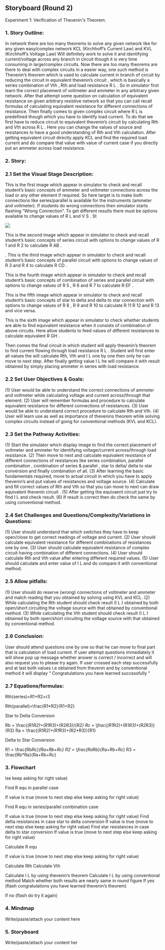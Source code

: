 ## Storyboard (Round 2)

Experiment 1: Verification of Thevenin's Theorem.

### 1. Story Outline:


In network there are too many theorems to solve any given network like for any given
easy/complex network KCL (Kirchhoff’s Current Law) and KVL (Kirchhoff’s Voltage Law)
Will definitely work to solve it and identifying current/voltage across any branch in circuit
though it is very time consuming in large/complex circuits.
Now there are too many theorems are there to deal with complex circuits in a easier
way, one such method is Thevenin’s theorem which is used to calculate current in branch of
circuit by reducing the circuit in equivalent thevenin’s circuit , which is basically a series
combination of Vth , Rth and load resistance R L .
So in simulator first learn the correct placement of voltmeter and ammeter in any arbitrary
given network. After that attempt some question on calculation of equivalent resistance on
given arbitrary resistive network so that you can call recall formulas of calculating
equivalent resistance for different connections of resistance.
Then finally comes to given complex circuit where R L is predefined though which you have
to identify load current. To do that we first have to reduce circuit to equivalent thevenin’s
circuit by calculating Rth and Vth across R L . Here you can change the values of source and
resistances to have a good understanding of Rth and Vth calculation. After getting
equivalent circuit directly apply KCL and find the required load current and do compare that
value with value of current case if you directly put an ammeter across load resistance.

### 2. Story:
### 2.1 Set the Visual Stage Description:


This is the first image which appear in simulator to check and recall student’s basic
concepts of ammeter and voltmeter connections across the load or any other element if
required. So here target is to make both connections like series/parallel is available for the
instruments (ammeter and voltmeter). If students do wrong connections then simulator
starts flashing “Wrong Connection”. To get different results there must be options available
to change values of R L and V S . St

<img src="CC1.jpg"/>

This is the second image which appear in simulator to check and recall student’s basic
concepts of series circuit with options to change values of R 1 and R 2 to calculate R AB .




.
This is the third image which appear in simulator to check and recall student’s basic
concepts of parallel circuit with options to change values of R 3 and R 4 to calculate R CD .


This is the fourth image which appear in simulator to check and recall student’s basic
concepts of combination of series and parallel circuit with options to change values of R 5 , R 6
and R 7 to calculate R EF .



This is the fifth image which appear in simulator to check and recall student’s basic
concepts of star to delta and delta to star connection with options to change values of R 8 ,
R 9 and R 10 to calculate R 11 R 12 and R 13 and vice versa.



This is the sixth image which appear in simulator to check whether students are able to find
equivalent resistance when it consists of combination of above circuits. Here allow students
to feed values of different resistances to calculate equivalent R GH .



Then comes the final circuit in which student will apply thevenin’s theorem to find current
flowing through load resistance R L . Student will first enter all values the will calculate Rth,
Vth and I L one by one then only he can move to next step. After finally getting value I L he
will compare it with result obtained by simply placing ammeter in series with load
resistance.



### 2.2 Set User Objectives &amp; Goals:


(1) User would be able to understand the correct connections of ammeter and voltmeter
while calculating voltage and current across/through that element.
(2) User will remember formulas and procedure to calculate equivalent resistance for
different connections of resistances.
(3) User would be able to understand correct procedure to calculate Rth and Vth.
(4) User will learn use as well as importance of thevenins theorem while solving
complex circuits instead of going for conventional methods (KVL and KCL).
### 2.3 Set the Pathway Activities:


(1) Start the simulator which display image to find the correct placement of voltmeter
and ammeter for identifying voltage/current across/through load resistance.
(2) Then move to next and calculate equivalent resistance of different connections of
resistances like series combination, parallel combination , combination of series &amp;
parallel , star to delta/ delta to star conversion and finally combination of all.
(3) After learning the basic fundamentals required, move to actual circuit in which you
have to apply thevenin’s and put values of resistances and voltage source.
(4) Calculate and fill correct values of Rth and Vth so that you can move to next can
draw equivalent thevenin circuit .
(5) After getting the equivaent circuit just try to find I L and check result.
(6) If result is correct then do check the same by using conventional method.
### 2.4 Set Challenges and Questions/Complexity/Variations in Questions:


(1) User should understand that which switches they have to keep open/close to get
correct readings of voltage and current.
(2) User should calculate equivalent resistance for different combinations of resistances
one by one.
(3) User should calculate equivalent resistance of complex circuit having combination of
different connections.
(4) User should calculate Rth and Vth value after entering different required values.
(5) User should calculate and enter value of I L and do compare it with conventional
method.

### 2.5 Allow pitfalls:

(1) User should do reserve (wrong) connections of voltmeter and ammeter and match
reading that you obtained by solving using KVL and KCL.
(2) While calculating the Rth student should check result (I L ) obtained by both open/short
circuiting the voltage source with that obtained by conventional method.
(3) While calculating the Vth student should check result (I L ) obtained by both open/short
circuiting the voltage source with that obtained by conventional method.

### 2.6 Conclusion:


User should attend questions one by one so that he can move to final part that is
calculation of load current. If user attempt questions immediately it will show pop up
message whether answer is correct / incorrect and will also request you to please try again.
If user crossed each step successfully and at last both values i.e obtained from thevenin
and by conventional method it will display “ Congratulations you have learned successfully “


### 2.7 Equations/formulas:


Rth(series)=R1+R2+r3

Rth(parallel)=\frac{R1*R2}{R1+R2}


Star to Delta Conversion

Rb = \frac{(R1*R2)+(R1*R3)+(R2*R3)}{R2}
Rc = \frac{(R1*R2)+(R1*R3)+(R2*R3)}{R3}
Ra = \frac{(R1*R2)+(R1*R3)+(R2*R3)}{R1}


Delta to Star Conversion

R1 = \frac{Rb*Rc}{Ra+Rb+Rc}
R2 = \frac{Ra*Rb}{Ra+Rb+Rc}
R3 = \frac{Rb*Ra}{Ra+Rb+Rc}


### 3. Flowchart

lse keep asking for right value)

Find R equ in parallel case

If value is true (move to next step else keep asking for right value)

Find R equ in series/parallel combination case

If value is true (move to next step else keep asking for right value)
Find delta resistances in case star to delta conversion
If value is true (move to next step else keep asking for right value)
Find star resistances in case delta to star conversion
If value is true (move to next step else keep asking for right value)

Calculate R equ

If value is true (move to next step else keep asking for right value)

Calculate Rth
Calculate Vth

Calculate I L by using thevenin’s theorem
Calculate I L by using conventional method
Match whether both results are nearly same in round figure
If yes (flash congratulations you have learned thevenin’s theorem)

If no (flash do try it again)

### 4. Mindmap
Write/paste/attach your content here
### 5. Storyboard
Write/paste/attach your content her